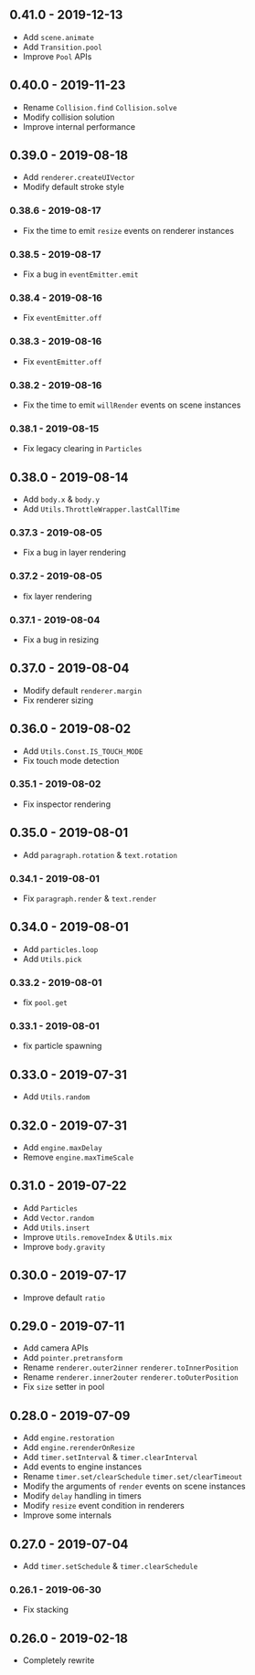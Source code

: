 ## 0.41.0 - 2019-12-13

- Add `scene.animate`
- Add `Transition.pool`
- Improve `Pool` APIs

## 0.40.0 - 2019-11-23

- Rename `Collision.find` `Collision.solve`
- Modify collision solution
- Improve internal performance

## 0.39.0 - 2019-08-18

- Add `renderer.createUIVector`
- Modify default stroke style

### 0.38.6 - 2019-08-17

- Fix the time to emit `resize` events on renderer instances

### 0.38.5 - 2019-08-17

- Fix a bug in `eventEmitter.emit`

### 0.38.4 - 2019-08-16

- Fix `eventEmitter.off`

### 0.38.3 - 2019-08-16

- Fix `eventEmitter.off`

### 0.38.2 - 2019-08-16

- Fix the time to emit `willRender` events on scene instances

### 0.38.1 - 2019-08-15

- Fix legacy clearing in `Particles`

## 0.38.0 - 2019-08-14

- Add `body.x` & `body.y`
- Add `Utils.ThrottleWrapper.lastCallTime`

### 0.37.3 - 2019-08-05

- Fix a bug in layer rendering

### 0.37.2 - 2019-08-05

- fix layer rendering

### 0.37.1 - 2019-08-04

- Fix a bug in resizing

## 0.37.0 - 2019-08-04

- Modify default `renderer.margin`
- Fix renderer sizing

## 0.36.0 - 2019-08-02

- Add `Utils.Const.IS_TOUCH_MODE`
- Fix touch mode detection

### 0.35.1 - 2019-08-02

- Fix inspector rendering

## 0.35.0 - 2019-08-01

- Add `paragraph.rotation` & `text.rotation`

### 0.34.1 - 2019-08-01

- Fix `paragraph.render` & `text.render`

## 0.34.0 - 2019-08-01

- Add `particles.loop`
- Add `Utils.pick`

### 0.33.2 - 2019-08-01

- fix `pool.get`

### 0.33.1 - 2019-08-01

- fix particle spawning

## 0.33.0 - 2019-07-31

- Add `Utils.random`

## 0.32.0 - 2019-07-31

- Add `engine.maxDelay`
- Remove `engine.maxTimeScale`

## 0.31.0 - 2019-07-22

- Add `Particles`
- Add `Vector.random`
- Add `Utils.insert`
- Improve `Utils.removeIndex` & `Utils.mix`
- Improve `body.gravity`

## 0.30.0 - 2019-07-17

- Improve default `ratio`

## 0.29.0 - 2019-07-11

- Add camera APIs
- Add `pointer.pretransform`
- Rename `renderer.outer2inner` `renderer.toInnerPosition`
- Rename `renderer.inner2outer` `renderer.toOuterPosition`
- Fix `size` setter in pool

## 0.28.0 - 2019-07-09

- Add `engine.restoration`
- Add `engine.rerenderOnResize`
- Add `timer.setInterval` & `timer.clearInterval`
- Add events to engine instances
- Rename `timer.set/clearSchedule` `timer.set/clearTimeout`
- Modify the arguments of `render` events on scene instances
- Modify `delay` handling in timers
- Modify `resize` event condition in renderers
- Improve some internals

## 0.27.0 - 2019-07-04

- Add `timer.setSchedule` & `timer.clearSchedule`

### 0.26.1 - 2019-06-30

- Fix stacking

## 0.26.0 - 2019-02-18

- Completely rewrite
